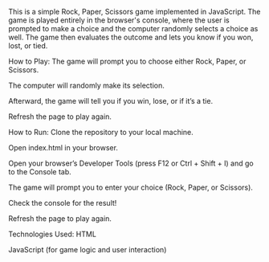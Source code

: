 This is a simple Rock, Paper, Scissors game implemented in JavaScript. The game is played entirely in the browser's console, where the user is prompted to make a choice and the computer randomly selects a choice as well. The game then evaluates the outcome and lets you know if you won, lost, or tied.

How to Play:
The game will prompt you to choose either Rock, Paper, or Scissors.

The computer will randomly make its selection.

Afterward, the game will tell you if you win, lose, or if it’s a tie.

Refresh the page to play again.

How to Run:
Clone the repository to your local machine.

Open index.html in your browser.

Open your browser’s Developer Tools (press F12 or Ctrl + Shift + I) and go to the Console tab.

The game will prompt you to enter your choice (Rock, Paper, or Scissors).

Check the console for the result!

Refresh the page to play again.

Technologies Used:
HTML

JavaScript (for game logic and user interaction)